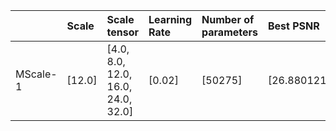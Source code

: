 |          | Scale   | Scale tensor                       | Learning Rate   | Number of parameters   | Best PSNR          |
|:---------|:--------|:-----------------------------------|:----------------|:-----------------------|:-------------------|
| MScale-1 | [12.0]  | [4.0, 8.0, 12.0, 16.0, 24.0, 32.0] | [0.02]          | [50275]                | [26.8801212310791] |